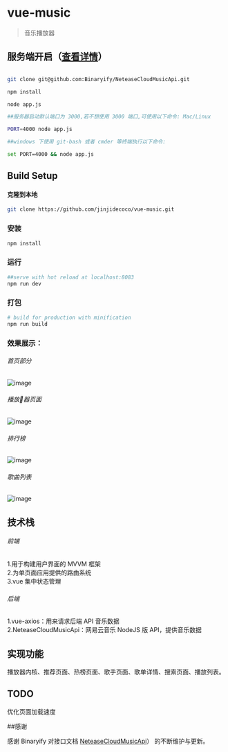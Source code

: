 # vue-music

> 音乐播放器

## 服务端开启（[查看详情](https://github.com/Binaryify/NeteaseCloudMusicApi)）

``` bash

git clone git@github.com:Binaryify/NeteaseCloudMusicApi.git

npm install

node app.js

##服务器启动默认端口为 3000,若不想使用 3000 端口,可使用以下命令: Mac/Linux

PORT=4000 node app.js

##windows 下使用 git-bash 或者 cmder 等终端执行以下命令:

set PORT=4000 && node app.js

```

## Build Setup

#### 克隆到本地
``` bash
git clone https://github.com/jinjidecoco/vue-music.git

```
### 安装
``` bash
npm install
```
### 运行
``` bash
##serve with hot reload at localhost:8083
npm run dev
```
### 打包
``` bash
# build for production with minification
npm run build
```
### 效果展示：
###### 首页部分  
![image](https://raw.githubusercontent.com/jinjidecoco/vue-music/master/src/assets/1171531187561_.pic_hd.jpg)

###### 播放器页面
![image](https://raw.githubusercontent.com/jinjidecoco/vue-music/master/src/assets/1201531187655_.pic.jpg)
###### 排行榜
![image](https://raw.githubusercontent.com/jinjidecoco/vue-music/master/src/assets/1181531187589_.pic.jpg)
###### 歌曲列表
![image](https://raw.githubusercontent.com/jinjidecoco/vue-music/master/src/assets/1191531187633_.pic.jpg)

## 技术栈
 ###### 前端
 1.用于构建用户界面的 MVVM 框架  
 2.为单页面应用提供的路由系统  
 3.vue 集中状态管理  

 ###### 后端  
 1.vue-axios：用来请求后端 API 音乐数据  
 2.NeteaseCloudMusicApi：网易云音乐 NodeJS 版 API，提供音乐数据

## 实现功能   
播放器内核、推荐页面、热榜页面、歌手页面、歌单详情、搜索页面、播放列表。

## TODO

  优化页面加载速度

##感谢

感谢 Binaryify 对接口文档 [NeteaseCloudMusicApi](https://github.com/Binaryify/NeteaseCloudMusicApi)） 的不断维护与更新。


